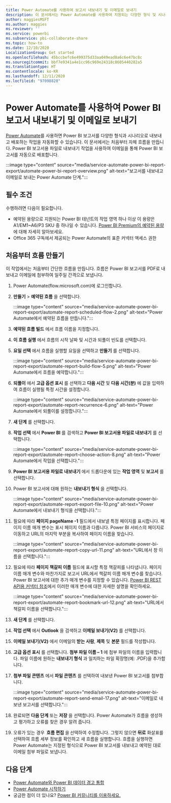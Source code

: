 ```yaml
---
title: Power Automate를 사용하여 보고서 내보내기 및 이메일로 보내기
description: 이 문서에서는 Power Automate를 사용하여 지원되는 다양한 형식 및 시나리오로 Power BI 보고서의 내보내기 및 배포를 자동화합니다.
author: maggiesMSFT
ms.author: maggies
ms.reviewer: ''
ms.service: powerbi
ms.subservice: pbi-collaborate-share
ms.topic: how-to
ms.date: 12/10/2020
LocalizationGroup: Get started
ms.openlocfilehash: 45bccbefc6e499375d33aa049ead8a6c6e47bc8c
ms.sourcegitcommit: bbf7e9341a4e1cc96c969e24318c8605440282a5
ms.translationtype: HT
ms.contentlocale: ko-KR
ms.lasthandoff: 12/11/2020
ms.locfileid: "97098828"
---
```

# <a name="export-and-email-a-power-bi-report-with-power-automate"></a>Power Automate를 사용하여 Power BI 보고서 내보내기 및 이메일로 보내기

[Power Automate](/power-automate/getting-started)를 사용하면 Power BI 보고서를 다양한 형식과 시나리오로 내보내고 배포하는 작업을 자동화할 수 있습니다. 이 문서에서는 처음부터 자체 흐름을 만듭니다. Power BI 보고서용 파일로 내보내기 작업을 사용하여 이메일을 통해 Power BI 보고서를 자동으로 배포합니다.

:::image type="content" source="media/service-automate-power-bi-report-export/automate-power-bi-report-overview.png" alt-text="보고서를 내보내고 이메일로 보내는 Power Automate 단계.":::

## <a name="prerequisites"></a>필수 조건  

수행하려면 다음이 필요합니다.

- 예약된 용량으로 지원되는 Power BI 테넌트의 작업 영역 하나 이상 이 용량은 A1/EM1~A6/P3 SKU 중 하나일 수 있습니다. [Power BI Premium의 예약된 용량](../admin/service-premium-what-is.md)에 대해 자세히 알아보세요.
- Office 365 구독에서 제공되는 Power Automate의 표준 커넥터 액세스 권한

## <a name="create-a-flow-from-scratch"></a>처음부터 흐름 만들기 

이 작업에서는 처음부터 간단한 흐름을 만듭니다. 흐름은 Power BI 보고서를 PDF로 내보내고 이메일에 첨부하여 일주일 간격으로 보냅니다.  

1. Power Automate(flow.microsoft.com)에 로그인합니다.
2. **만들기** > **예약된 흐름** 을 선택합니다. 

    :::image type="content" source="media/service-automate-power-bi-report-export/automate-report-scheduled-flow-2.png" alt-text="Power Automate에서 예약된 흐름을 만듭니다.":::

3. **예약된 흐름 빌드** 에서 흐름 이름을 지정합니다. 
4. **이 흐름 실행** 에서 흐름의 시작 날짜 및 시간과 되풀이 빈도를 선택합니다.
5. **요일 선택** 에서 흐름을 실행할 요일을 선택하고 **만들기** 를 선택합니다.

    :::image type="content" source="media/service-automate-power-bi-report-export/automate-report-build-flow-5.png" alt-text="Power Automate에서 흐름을 예약합니다.":::

6. **되풀이** 에서 **고급 옵션 표시** 를 선택하고 **다음 시간** 및 **다음 시간(분)** 에 값을 입력하여 흐름이 실행될 특정 시간을 설정합니다.
 
    :::image type="content" source="media/service-automate-power-bi-report-export/automate-report-recurrence-6.png" alt-text="Power Automate에서 되풀이를 설정합니다.":::

7. **새 단계** 를 선택합니다.
8. **작업 선택** 에서 **Power BI** 를 검색하고 **Power BI 보고서용 파일로 내보내기** 를 선택합니다.
 
    :::image type="content" source="media/service-automate-power-bi-report-export/automate-report-choose-action-8.png" alt-text="Power Automate에서 작업을 선택합니다.":::

9. **Power BI 보고서용 파일로 내보내기** 에서 드롭다운에 있는 **작업 영역** 및 **보고서** 를 선택합니다.
10. Power BI 보고서에 대해 원하는 **내보내기 형식** 을 선택합니다.
 
    :::image type="content" source="media/service-automate-power-bi-report-export/automate-report-export-file-10.png" alt-text="Power Automate에서 내보내기 형식을 선택합니다.":::

11. 필요에 따라 **페이지 pageName -1** 필드에서 내보낼 특정 페이지를 표시합니다. 페이지 이름 매개 변수는 표시 페이지 이름과 다릅니다. Power BI 서비스의 페이지로 이동하고 URL의 마지막 부분을 복사하여 페이지 이름을 찾습니다.
 
     :::image type="content" source="media/service-automate-power-bi-report-export/automate-report-copy-url-11.png" alt-text="URL에서 창 이름을 선택합니다.":::

12. 필요에 따라 **페이지 책갈피 이름** 필드에 표시할 특정 책갈피를 나타냅니다. 페이지 이름 매개 변수와 마찬가지로 보고서 URL에서 책갈피 이름 매개 변수를 찾습니다. Power BI 보고서에 대한 추가 매개 변수를 지정할 수 있습니다. [Power BI REST API용 커넥터 참조](/connectors/powerbi/#export-to-file-for-power-bi-reports)에서 이러한 매개 변수에 대한 자세한 설명을 확인하세요.

    :::image type="content" source="media/service-automate-power-bi-report-export/automate-report-bookmark-url-12.png" alt-text="URL에서 책갈피 이름을 선택합니다.":::

13. **새 단계** 를 선택합니다.
14. **작업 선택** 에서 **Outlook** 을 검색하고 **이메일 보내기(V2)** 를 선택합니다.
15. **이메일 보내기(V2)** 에서 이메일의 **받는 사람**, **제목** 및 **본문** 필드를 작성합니다.
16. **고급 옵션 표시** 를 선택합니다. **첨부 파일 이름 – 1** 에 첨부 파일의 이름을 입력합니다. 파일 이름에 원하는 **내보내기 형식** 과 일치하는 파일 확장명(예: .PDF)을 추가합니다.
17. **첨부 파일 콘텐츠** 에서 **파일 콘텐츠** 를 선택하여 내보낸 Power BI 보고서를 첨부합니다.  
 
    :::image type="content" source="media/service-automate-power-bi-report-export/automate-report-send-email-17.png" alt-text="이메일로 내보낸 보고서를 선택합니다.":::

18. 완료되면 **다음 단계** 또는 **저장** 을 선택합니다. Power Automate가 흐름을 생성하고 평가하고 오류를 찾은 경우 알려 줍니다.
1. 오류가 있는 경우  **흐름 편집** 을 선택하여 수정합니다. 그렇지 않으면 **뒤로** 화살표를 선택하여 흐름 세부 정보를 확인하고 새 흐름을 실행합니다.
    흐름을 실행하면 Power Automate는 지정된 형식으로 Power BI 보고서를 내보내고 예약된 대로 이메일 첨부 파일로 보냅니다.  

## <a name="next-steps"></a>다음 단계

- [Power Automate와 Power BI 데이터 경고 통합](service-flow-integration.md)
- [Power Automate 시작하기](/power-automate/getting-started/)
- 궁금한 점이 더 있나요? [Power BI 커뮤니티를 이용하세요.](https://community.powerbi.com/)
